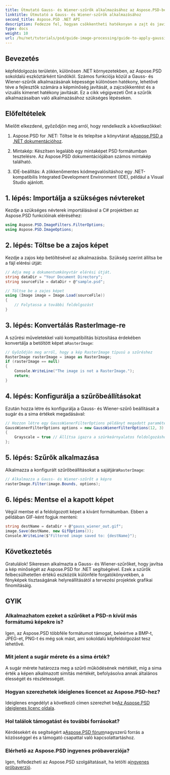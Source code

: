 ```yaml
---
title: Útmutató Gauss- és Wiener-szűrők alkalmazásához az Aspose.PSD-ben .NET-hez
linktitle: Útmutató a Gauss- és Wiener-szűrők alkalmazásához
second_title: Aspose.PSD .NET API
description: Fedezze fel, hogyan csökkentheti hatékonyan a zajt és javíthatja a képminőséget .NET-alkalmazásaiban Gaussian és Wiener szűrőkkel az Aspose.PSD-vel. Ez az átfogó útmutató végigvezeti a beállítási és szűrési folyamaton.
type: docs
weight: 10
url: /hu/net/tutorials/psd/guide-image-processing/guide-to-apply-gaussian-wiener-filters/
---
```

## Bevezetés

képfeldolgozás területén, különösen .NET környezetekben, az Aspose.PSD sokoldalú eszköztárként tündököl. Számos funkciója közül a Gauss- és Wiener-szűrők alkalmazásának képessége különösen hatékony, lehetővé téve a fejlesztők számára a képminőség javítását, a zajcsökkentést és a vizuális kimenet hatékony javítását. Ez a cikk végigvezeti Önt a szűrők alkalmazásaiban való alkalmazásához szükséges lépéseken.

## Előfeltételek

Mielőtt elkezdené, győződjön meg arról, hogy rendelkezik a következőkkel:

1.  Aspose.PSD for .NET: Töltse le és telepítse a könyvtárat a[Aspose.PSD a .NET dokumentációhoz](https://reference.aspose.com/psd/net/).
   
2. Mintakép: Készítsen legalább egy mintaképet PSD formátumban tesztelésre. Az Aspose.PSD dokumentációjában számos mintakép található.

3. IDE-beállítás: A zökkenőmentes kódmegvalósításhoz egy .NET-kompatibilis Integrated Development Environment (IDE), például a Visual Studio ajánlott.

## 1. lépés: Importálja a szükséges névtereket

Kezdje a szükséges névterek importálásával a C# projektben az Aspose.PSD funkcióinak eléréséhez:

```csharp
using Aspose.PSD.ImageFilters.FilterOptions;
using Aspose.PSD.ImageOptions;
```

## 2. lépés: Töltse be a zajos képet

Kezdje a zajos kép betöltésével az alkalmazásba. Szükség szerint állítsa be a fájl elérési útját:

```csharp
// Adja meg a dokumentumkönyvtár elérési útját.
string dataDir = "Your Document Directory";
string sourceFile = dataDir + @"sample.psd";

// Töltse be a zajos képet
using (Image image = Image.Load(sourceFile))
{
    // Folytassa a további feldolgozást
}
```

## 3. lépés: Konvertálás RasterImage-re

 A szűrési műveletekkel való kompatibilitás biztosítása érdekében konvertálja a betöltött képet a`RasterImage`:

```csharp
// Győződjön meg arról, hogy a kép RasterImage típusú a szűréshez
RasterImage rasterImage = image as RasterImage;
if (rasterImage == null)
{
    Console.WriteLine("The image is not a RasterImage.");
    return;
}
```

## 4. lépés: Konfigurálja a szűrőbeállításokat

Ezután hozza létre és konfigurálja a Gauss- és Wiener-szűrő beállításait a sugár és a sima értékek megadásával:

```csharp
// Hozzon létre egy GaussWienerFilterOptions példányt megadott paraméterekkel
GaussWienerFilterOptions options = new GaussWienerFilterOptions(12, 3)
{
    Grayscale = true // Állítsa igazra a szürkeárnyalatos feldolgozáshoz
};
```

## 5. lépés: Szűrők alkalmazása

 Alkalmazza a konfigurált szűrőbeállításokat a sajátjára`RasterImage`:

```csharp
// Alkalmazza a Gauss- és Wiener-szűrőt a képre
rasterImage.Filter(image.Bounds, options);
```

## 6. lépés: Mentse el a kapott képet

Végül mentse el a feldolgozott képet a kívánt formátumban. Ebben a példában GIF-ként fogjuk menteni:

```csharp
string destName = dataDir + @"gauss_wiener_out.gif";
image.Save(destName, new GifOptions());
Console.WriteLine($"Filtered image saved to: {destName}");
```

## Következtetés

Gratulálok! Sikeresen alkalmazta a Gauss- és Wiener-szűrőket, hogy javítsa a kép minőségét az Aspose.PSD for .NET segítségével. Ezek a szűrők felbecsülhetetlen értékű eszközök különféle forgatókönyvekben, a fényképek tisztaságának helyreállításától a tervezési projektek grafikai finomításáig.

## GYIK

### Alkalmazhatom ezeket a szűrőket a PSD-n kívül más formátumú képekre is?

Igen, az Aspose.PSD többféle formátumot támogat, beleértve a BMP-t, JPEG-et, PNG-t és még sok mást, ami sokoldalú képfeldolgozást tesz lehetővé.

### Mit jelent a sugár mérete és a sima érték?

A sugár mérete határozza meg a szűrő működésének mértékét, míg a sima érték a képen alkalmazott simítás mértékét, befolyásolva annak általános élességét és részletességét.

### Hogyan szerezhetek ideiglenes licencet az Aspose.PSD-hez?

 Ideiglenes engedélyt a következő címen szerezhet be[Az Aspose.PSD ideiglenes licenc oldala](https://purchase.conholdate.com/temporary-license/).

### Hol találok támogatást és további forrásokat?

 Kérdésekért és segítségért a[Aspose.PSD fórum](https://forum.aspose.com/c/psd/34)nagyszerű forrás a közösséggel és a támogató csapattal való kapcsolattartáshoz.

### Elérhető az Aspose.PSD ingyenes próbaverziója?

 Igen, felfedezheti az Aspose.PSD szolgáltatásait, ha letölti a[ingyenes próbaverzió](https://releases.aspose.com/).